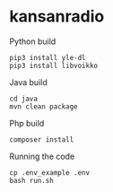 # kansanradio

Python build
```
pip3 install yle-dl
pip3 install libvoikko
```

Java build
```
cd java
mvn clean package
```

Php build
```
composer install
```

Running the code
```
cp .env_example .env
bash run.sh
```

